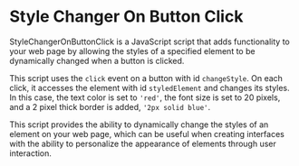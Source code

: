 # Style Changer On Button Click
StyleChangerOnButtonClick is a JavaScript script that adds functionality to your web page by allowing the styles of a specified element to be dynamically changed when a button is clicked.

This script uses the `click` event on a button with id `changeStyle`. On each click, it accesses the element with id `styledElement` and changes its styles. In this case, the text color is set to `'red'`, the font size is set to 20 pixels, and a 2 pixel thick border is added, `'2px solid blue'`.

This script provides the ability to dynamically change the styles of an element on your web page, which can be useful when creating interfaces with the ability to personalize the appearance of elements through user interaction.
